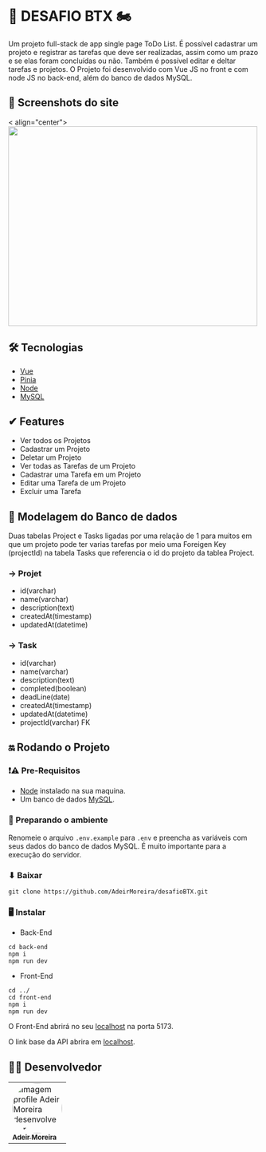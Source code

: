 # 🚗 DESAFIO BTX 🏍

Um projeto full-stack de app single page ToDo List. É possível cadastrar um projeto e registrar as tarefas que deve ser realizadas, assim como um prazo e se elas foram concluídas ou não. Também é possível editar e deltar tarefas e projetos. O Projeto foi desenvolvido com Vue JS no front e com node JS no back-end, além do banco de dados MySQL.

##  📸 Screenshots do site

<  align="center">
    <img src="" width="500" height="400">
<p/>

## 🛠 Tecnologias

- [Vue](https://vuejs.org/guide/quick-start.html)
- [Pinia](https://pinia.vuejs.org/)
- [Node](https://nodejs.org/en/docs/)
- [MySQL](https://www.mysql.com/)

## ✔ Features 

- Ver todos os Projetos
- Cadastrar um Projeto
- Deletar um Projeto
- Ver todas as Tarefas de um Projeto
- Cadastrar uma Tarefa em um Projeto
- Editar uma Tarefa de um Projeto
- Excluir uma Tarefa

## 🎲 Modelagem do Banco de dados

Duas tabelas Project e Tasks ligadas por uma relação de 1 para muitos em que um projeto pode ter varias tarefas por meio uma Foreigen Key (projectId) na tabela Tasks que referencia o id do projeto da tablea Project.

 ### → Projet 
- id(varchar) 
- name(varchar) 
- description(text) 
- createdAt(timestamp) 
- updatedAt(datetime)

### → Task
- id(varchar) 
- name(varchar) 
- description(text) 
- completed(boolean)
- deadLine(date)
- createdAt(timestamp) 
- updatedAt(datetime)
- projectId(varchar) FK

## 🔛 Rodando o Projeto

### ❗⚠ Pre-Requisitos 

- [Node](https://nodejs.org/en/docs/) instalado na sua maquina.
-  Um banco de dados [MySQL](https://www.mysql.com/).

### 🍲 Preparando o ambiente

Renomeie o arquivo ```.env.example``` para ```.env``` e preencha as variáveis com seus dados do banco de dados MySQL. É muito importante para a execução do servidor.

### ⬇ Baixar

```
git clone https://github.com/AdeirMoreira/desafioBTX.git
```

### 🖥 Instalar

- Back-End 

```
cd back-end 
npm i
npm run dev
```

- Front-End 

```
cd ../
cd front-end
npm i
npm run dev
```

O Front-End abrirá no seu [localhost](http://localhost:5173/) na porta 5173.

O link base da API abrira em [localhost](http://localhost:3003/).

## 👨‍💻 Desenvolvedor
<table>         
<td><a href="https://github.com/future4code/silveira-Adeir-Maia"><img style="border-radius: 50%;" src="https://avatars.githubusercontent.com/u/98994187?v=4" width="100px;" alt="Imagem profile Adeir Moreira desenvolvedor"/><br /><sub><b>Adeir Moreira</b></sub></a><br />   
</table>